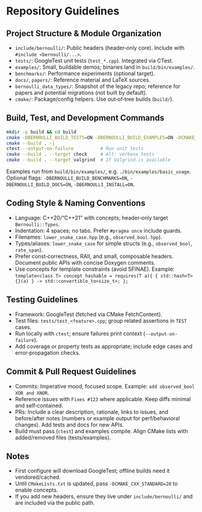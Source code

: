 # Repository Guidelines

## Project Structure & Module Organization
- `include/bernoulli/`: Public headers (header‑only core). Include with `#include <bernoulli/...>`.
- `tests/`: GoogleTest unit tests (`test_*.cpp`). Integrated via CTest.
- `examples/`: Small, buildable demos; binaries land in `build/bin/examples/`.
- `benchmarks/`: Performance experiments (optional target).
- `docs/`, `papers/`: Reference material and LaTeX sources.
- `bernoulli_data_types/`: Snapshot of the legacy repo; reference for papers and potential migrations (not built by default).
- `cmake/`: Package/config helpers. Use out‑of‑tree builds (`build/`).

## Build, Test, and Development Commands
```bash
mkdir -p build && cd build
cmake -DBERNOULLI_BUILD_TESTS=ON -DBERNOULLI_BUILD_EXAMPLES=ON -DCMAKE_CXX_STANDARD=20 ..
cmake --build . -j
ctest --output-on-failure          # Run unit tests
cmake --build . --target check     # Alt: verbose tests
cmake --build . --target valgrind  # If Valgrind is available
```
Examples run from `build/bin/examples/`, e.g. `./bin/examples/basic_usage`.
Optional flags: `-DBERNOULLI_BUILD_BENCHMARKS=ON`, `-DBERNOULLI_BUILD_DOCS=ON`, `-DBERNOULLI_INSTALL=ON`.

## Coding Style & Naming Conventions
- Language: C++20/“C++21” with concepts; header‑only target `Bernoulli::Types`.
- Indentation: 4 spaces; no tabs. Prefer `#pragma once` include guards.
- Filenames: `lower_snake_case.hpp` (e.g., `observed_bool.hpp`).
- Types/aliases: `lower_snake_case` for simple structs (e.g., `observed_bool`, `rate_span`).
- Prefer const‑correctness, RAII, and small, composable headers. Document public APIs with concise Doxygen comments.
- Use concepts for template constraints (avoid SFINAE). Example:
  `template<class T> concept hashable = requires(T a){ { std::hash<T>{}(a) } -> std::convertible_to<size_t>; };`

## Testing Guidelines
- Framework: GoogleTest (fetched via CMake FetchContent).
- Test files: `tests/test_<feature>.cpp`; group related assertions in `TEST` cases.
- Run locally with `ctest`; ensure failures print context (`--output-on-failure`).
- Add coverage or property tests as appropriate; include edge cases and error‑propagation checks.

## Commit & Pull Request Guidelines
- Commits: Imperative mood, focused scope. Example: `add observed_bool XOR and XNOR`.
- Reference issues with `Fixes #123` where applicable. Keep diffs minimal and self‑contained.
- PRs: Include a clear description, rationale, links to issues, and before/after notes (numbers or example output for perf/behavioral changes). Add tests and docs for new APIs.
- Build must pass (`ctest`) and examples compile. Align CMake lists with added/removed files (tests/examples).

## Notes
- First configure will download GoogleTest; offline builds need it vendored/cached.
- Until `CMakeLists.txt` is updated, pass `-DCMAKE_CXX_STANDARD=20` to enable concepts.
- If you add new headers, ensure they live under `include/bernoulli/` and are included via the public path.
